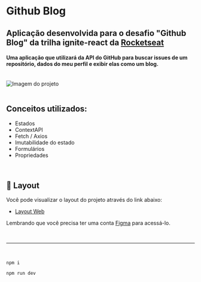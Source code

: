 # Github Blog

## Aplicação desenvolvida para o desafio "Github Blog" da trilha ignite-react da <a href="https://www.rocketseat.com.br">Rocketseat</a>

#### Uma aplicação que utilizará da API do GitHub para buscar issues de um repositório, dados do meu perfil e exibir elas como um blog.

<br/>

<div>
    <img style="" src="https://user-images.githubusercontent.com/88351152/220216078-efe8a413-8860-47b6-8bbb-e2f6db7392ac.png" alt="Imagem do projeto"/>
</div>

<br/>

## Conceitos utilizados:
- Estados
- ContextAPI
- Fetch / Axios
- Imutabilidade do estado
- Formulários
- Propriedades

<br/>

## 🔖 Layout

Você pode visualizar o layout do projeto através do link abaixo:

- [Layout Web](https://www.figma.com/file/2tlqwSQdClAr9KfQaVG2cA/GitHub-Blog-(Community)?t=8mA2mthqB6wzaxBu-0)

Lembrando que você precisa ter uma conta [Figma](http://figma.com/) para acessá-lo.

<br />

---

<br/>

```
npm i
```
```
npm run dev
```
